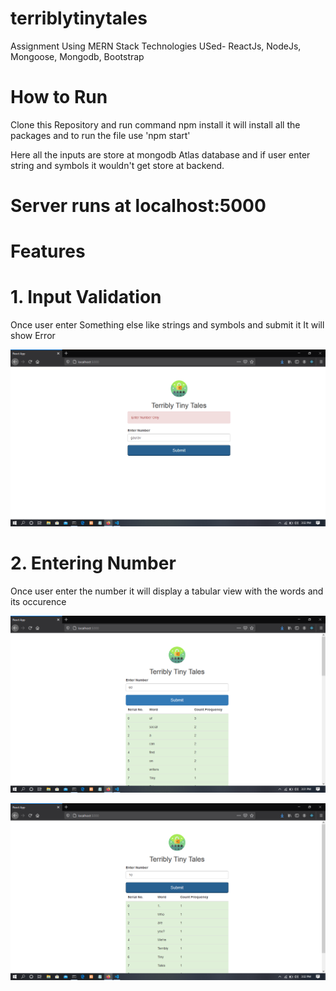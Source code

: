 # terriblytinytales
Assignment Using MERN Stack
Technologies USed- ReactJs, NodeJs, Mongoose, Mongodb, Bootstrap
# How to Run
Clone this Repository and run command npm install it will install all the packages
and to run the file use 'npm start'

Here all the inputs are store at mongodb Atlas database and if user enter string and symbols it wouldn't get store at backend.

# Server runs at localhost:5000

# Features

# 1. Input Validation
Once user enter Something else like strings and symbols and  submit it 
It will show Error

![Test Image 1](https://github.com/Gauravsunil/terriblytinytales/blob/master/screenshots/2.png)

# 2. Entering Number
Once user enter the number it will display a tabular view with the words and its occurence

![Test Image 2](https://github.com/Gauravsunil/terriblytinytales/blob/master/screenshots/1..png)

![Test Image 3](https://github.com/Gauravsunil/terriblytinytales/blob/master/screenshots/3.png)

